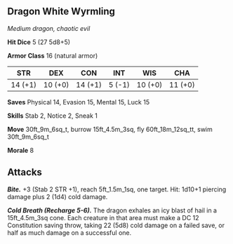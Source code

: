 ## Dragon White Wyrmling

*Medium dragon, chaotic evil*

**Hit Dice** 5 (27 5d8+5)

**Armor Class** 16 (natural armor)

| STR     | DEX     | CON     | INT     | WIS     | CHA     |
|---------|---------|---------|---------|---------|---------|
| 14 (+1) | 10 (+0) | 14 (+1) |  5 (-1) | 10 (+0) | 11 (+0) |

**Saves** Physical 14, Evasion 15, Mental 15, Luck 15

**Skills** Stab 2, Notice 2, Sneak 1

**Move** 30ft\_9m\_6sq\_t, burrow 15ft\_4.5m\_3sq, fly 60ft\_18m\_12sq\_tt, swim 30ft\_9m\_6sq\_t

**Morale** 8

## Attacks

***Bite.*** +3 (Stab 2 STR +1), reach 5ft\_1.5m\_1sq, one target. Hit: 1d10+1 piercing damage plus 2 (1d4) cold damage.

***Cold Breath (Recharge 5-6).*** The dragon exhales an icy blast of hail in a 15ft\_4.5m\_3sq cone. Each creature in that area must make a DC 12 Constitution saving throw, taking 22 (5d8) cold damage on a failed save, or half as much damage on a successful one.

